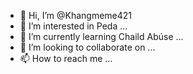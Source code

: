 - 👋 Hi, I’m @Khangmeme421
- 👀 I’m interested in Peda ...
- 🌱 I’m currently learning Chaild Abúse ...
- 💞️ I’m looking to collaborate on ...
- 📫 How to reach me ...

<!---
Khangmeme421/Khangmeme421 is a ✨ special ✨ repository because its `README.md` (this file) appears on your GitHub profile.
You can click the Preview link to take a look at your changes.
--->
